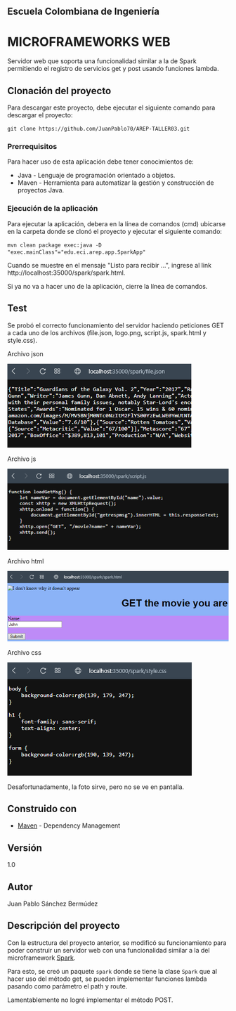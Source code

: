 ## Escuela Colombiana de Ingeniería
# MICROFRAMEWORKS WEB

Servidor web que soporta una funcionalidad similar a la de Spark permitiendo el registro de servicios get y post usando funciones lambda.

## Clonación del proyecto

Para descargar este proyecto, debe ejecutar el siguiente comando para descargar el proyecto:

```
git clone https://github.com/JuanPablo70/AREP-TALLER03.git
```

### Prerrequisitos

Para hacer uso de esta aplicación debe tener conocimientos de:
+ Java - Lenguaje de programación orientado a objetos.
+ Maven - Herramienta para automatizar la gestión y construcción de proyectos Java. 

### Ejecución de la aplicación

Para ejecutar la aplicación, debera en la línea de comandos (cmd) ubicarse en la carpeta donde se clonó el proyecto y ejecutar el siguiente comando:

```
mvn clean package exec:java -D "exec.mainClass"="edu.eci.arep.app.SparkApp"
```

Cuando se muestre en el mensaje "Listo para recibir ...", ingrese al link http://localhost:35000/spark/spark.html.

Si ya no va a hacer uno de la aplicación, cierre la línea de comandos.

## Test

Se probó el correcto funcionamiento del servidor haciendo peticiones GET a cada uno de los archivos (file.json, logo.png, script.js, spark.html y style.css).

Archivo json

![](img/fileJson.png)

Archivo js

![](img/scriptJs.png)

Archivo html

![](img/sparkHtml.png)

Archivo css

![](img/styleCss.png)

Desafortunadamente, la foto sirve, pero no se ve en pantalla.

## Construido con

+ [Maven](https://maven.apache.org/) - Dependency Management

## Versión

1.0

## Autor

Juan Pablo Sánchez Bermúdez

## Descripción del proyecto

Con la estructura del proyecto anterior, se modificó su funcionamiento para poder construir un servidor web con una funcionalidad similar a la del microframework [Spark](https://sparkjava.com).

Para esto, se creó un paquete ```spark``` donde se tiene la clase ```Spark``` que al hacer uso del método get, se pueden implementar funciones lambda pasando como parámetro el path y route.

Lamentablemente no logré implementar el método POST.